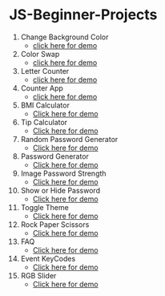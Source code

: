 # JS-Beginner-Projects
1. Change Background Color
   - [click here for demo](https://codepen.io/veerendranath0312/full/eYBrrJY) 
2. Color Swap
   - [click here for demo](https://codepen.io/veerendranath0312/full/poNKgVz) 
3. Letter Counter
   - [click here for demo](https://codepen.io/veerendranath0312/full/vYyrLzR)
4. Counter App
   - [click here for demo](https://codepen.io/veerendranath0312/full/wvoXGNG)
5. BMI Calculator
   - [Click here for demo](https://codepen.io/veerendranath0312/full/JjbZLZg)
6. Tip Calculator
   - [Click here for demo](https://codepen.io/veerendranath0312/full/LYbMYbj)
7. Random Password Generator
   - [Click here for demo](https://codepen.io/veerendranath0312/full/oNYJNyq)
8. Password Generator
   - [Click here for demo](https://codepen.io/veerendranath0312/full/rNWPNYx)
9. Image Password Strength
   - [Click here for demo](https://codepen.io/veerendranath0312/full/vYybZNm)
10. Show or Hide Password
       - [Click here for demo](https://codepen.io/veerendranath0312/full/RwKPVyG)
11. Toggle Theme
       - [Click here for demo](https://codepen.io/veerendranath0312/full/yLgNozg)
12. Rock Paper Scissors
       - [Click here for demo](https://codepen.io/veerendranath0312/pen/wvJWrLP)
13. FAQ
       - [Click here for demo](https://codepen.io/veerendranath0312/pen/mdWEBNR)
14. Event KeyCodes
       - [Click here for demo](https://codepen.io/veerendranath0312/full/MWpjeeZ)
15. RGB Slider
       - [Click here for demo](https://codepen.io/veerendranath0312/full/gOmwzqy)
